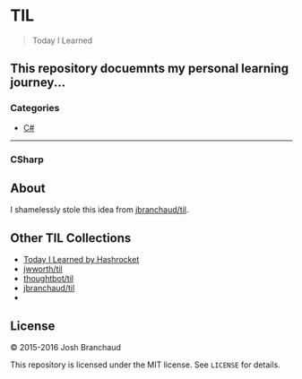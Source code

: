 # TIL

> Today I Learned

This repository docuemnts my personal learning journey... 
---

### Categories

* [C#](#Csharp)

---

### CSharp

## About

I shamelessly stole this idea from
[jbranchaud/til](https://github.com/jbranchaud/til).

## Other TIL Collections

* [Today I Learned by Hashrocket](https://til.hashrocket.com)
* [jwworth/til](https://github.com/jwworth/til)
* [thoughtbot/til](https://github.com/thoughtbot/til)
* [jbranchaud/til](https://github.com/jbranchaud/til)
* 
## License

&copy; 2015-2016 Josh Branchaud

This repository is licensed under the MIT license. See `LICENSE` for
details.
